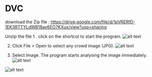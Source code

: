 # DVC

download the Zip file : https://drive.google.com/file/d/1pVRERfD-1EK3RTTYLdWB18av6EO7KXux/view?usp=sharing

Unzip the file 
1 . click on the shortcut to start the program.
![alt text](https://user-images.githubusercontent.com/29177809/153177760-7027f39f-9ca7-4434-bb01-8693507f4e61.jpg)

2. Click File > Open  to select any crowd image (JPG).
![alt text](https://user-images.githubusercontent.com/29177809/153178727-3605a388-57c8-4cf7-88bc-7e538b6c12df.jpg)

3. Select Image. The program starts analysing the image immediately. 
![alt text](https://user-images.githubusercontent.com/29177809/153178963-9e315176-d8a3-4c9b-b083-19d4ef4b47f4.jpg)


![alt text](https://user-images.githubusercontent.com/29177809/146244368-e962c2a6-4b76-49d7-a93f-32ccbc296ae1.jpg)

